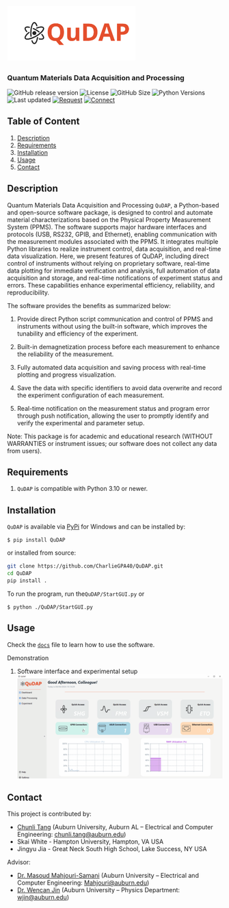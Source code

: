 # <img src="https://github.com/CharlieGPA40/QuDAP/blob/main/QuDAP/GUI/Icon/logo.svg" width="300"/>
<h3 align="left">Quantum Materials Data Acquisition and Processing</h3>

![GitHub release version](https://img.shields.io/github/v/release/CharlieGPA40/QuDAP?color=%2350C878&include_prereleases)
![License](https://img.shields.io/github/license/CharlieGPA40/QuDAP)
![GitHub Size](https://img.shields.io/github/repo-size/CharlieGPA40/QuDAP)
![Python Versions](https://img.shields.io/badge/python-3.10%20|%203.11%20|%203.12-blue)
![Last updated](https://img.shields.io/github/last-commit/CharlieGPA40/QuDAP/main?label=Last%20updated&style=flat)
[![Request](https://img.shields.io/badge/request-features-orange)](mailto:chunli.tang@auburn.edu)
[![Connect](https://img.shields.io/badge/Connect_me-navy)](http://www.linkedin.com/in/chunlitang)


## Table of Content
1. [Description](README.md#Description)
2. [Requirements](README.md#Requirements)
3. [Installation](README.md#Installation)
4. [Usage](README.md#Usage)
5. [Contact](README.md#Contact)

## Description
Quantum Materials Data Acquisition and Processing `QuDAP`, a Python-based and open-source software package, is designed to control and automate material characterizations based on the Physical Property Measurement System (PPMS). The software supports major hardware interfaces and protocols (USB, RS232, GPIB, and Ethernet), enabling communication with the measurement modules associated with the PPMS. It integrates multiple Python libraries to realize instrument control, data acquisition, and real-time data visualization. Here, we present features of QuDAP, including direct control of instruments without relying on proprietary software, real-time data plotting for immediate verification and analysis, full automation of data acquisition and storage, and real-time notifications of experiment status and errors. These capabilities enhance experimental efficiency, reliability, and reproducibility.

The software provides the benefits as summarized below:

1. Provide direct Python script communication and control of PPMS and instruments without using the built-in software, which improves the tunability and efficiency of the experiment.
    
2. Built-in demagnetization process before each measurement to enhance the reliability of the measurement.
    
3. Fully automated data acquisition and saving process with real-time plotting and progress visualization.
    
4. Save the data with specific identifiers to avoid data overwrite and record the experiment configuration of each measurement.
    
5. Real-time notification on the measurement status and program error through push notification, allowing the user to promptly identify and verify the experimental and parameter setup.

Note: This package is for academic and educational research (WITHOUT WARRANTIES or instrument issues; our software does not collect any data from users).

## Requirements
1. `QuDAP` is compatible with Python 3.10 or newer. 

## Installation
`QuDAP` is available via [PyPi](https://pypi.org/project/QuDAP/) for Windows and can be installed by:

```console
$ pip install QuDAP
```

or installed from source:
```bash
git clone https://github.com/CharlieGPA40/QuDAP.git
cd QuDAP
pip install .
```

To run the program, run the`QuDAP/StartGUI.py` or 
```console
$ python ./QuDAP/StartGUI.py
```

## Usage
Check the [`docs`](https://github.com/CharlieGPA40/QuDAP/tree/main/doc/)  file to learn how to use the software.

Demonstration
1. Software interface and experimental setup
![line](https://github.com/CharlieGPA40/QuDAP/blob/main/doc/demo/Experiment%20Demo.gif)



## Contact
This project is contributed by:
* [Chunli Tang](http://www.linkedin.com/in/chunlitang) (Auburn University, Auburn AL – Electrical and Computer Engineering: chunli.tang@auburn.edu)
* Skai White - Hampton University, Hampton, VA USA
* Jingyu Jia - Great Neck South High School, Lake Success, NY USA

Advisor:
* [Dr. Masoud Mahjouri-Samani](http://wp.auburn.edu/Mahjouri/) (Auburn University – Electrical and Computer Engineering: Mahjouri@auburn.edu)
* [Dr. Wencan Jin](http://wp.auburn.edu/JinLab/) (Auburn University – Physics Department: wjin@auburn.edu)


